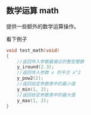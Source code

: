 ## 数学运算 math

提供一些额外的数学运算操作。

看下例子
```c
void test_math(void)
{
	//返回传入参数最接近的整型整数
	y_iround(2.3);
	//返回传入参数 x 的平方 x^2
	y_pow2(2);
	//返回给定参数表中的最小值
	y_min(1, 2);
	//返回给定参数表中的最大值
	y_max(1, 2);
}
```

